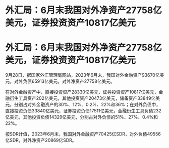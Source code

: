 # 外汇局：6月末我国对外净资产27758亿美元，证券投资资产10817亿美元

# 外汇局：6月末我国对外净资产27758亿美元，证券投资资产10817亿美元

9月28日，据国家外汇管理局网站，2023年6月末，我国对外金融资产93670亿美元，对外负债65913亿美元，对外净资产27758亿美元。

在对外金融资产中，直接投资资产28330亿美元，证券投资资产10817亿美元，金融衍生工具资产202亿美元，其他投资资产20473亿美元，储备资产33849亿美元，分别占对外金融资产的30%、12%、0.2%、22%和36%；在对外负债中，直接投资负债33840亿美元，证券投资负债17511亿美元，金融衍生工具负债232亿美元，其他投资负债14329亿美元，分别占对外负债的51%、27%、0.4%和22%。

按SDR计值，2023年6月末，我国对外金融资产70425亿SDR，对外负债49556亿SDR，对外净资产20869亿SDR。

